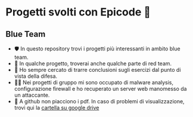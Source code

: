 Progetti svolti con Epicode 🚀
================================================================================================================================

Blue Team
---------------------------------------------

* 🛡️ In questo repository trovi i progetti più interessanti in ambito blue team.
* 🐉 In qualche progetto, troverai anche qualche parte di red team.
* 📒 Ho sempre cercato di trarre conclusioni sugli esercizi dal punto di vista della difesa.
* 👨‍💻 Nei progetti di gruppo mi sono occupato di malware analysis, configurazione firewall e ho recuperato un server web manomesso da un attaccante.
* 📀 A github non piacciono i pdf. In caso di problemi di visualizzazione, trovi qui la [cartella su google drive](https://drive.google.com/drive/folders/17SlBdJ91fMoh-9QWfx_lkjvlkgwb-7d1?usp=sharing)
